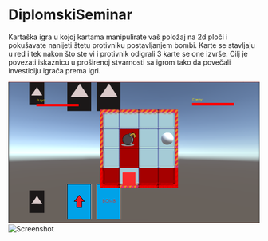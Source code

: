 # DiplomskiSeminar
Kartaška igra u kojoj kartama manipulirate vaš položaj na 2d ploči i pokušavate nanijeti štetu protivniku postavljanjem bombi. Karte se stavljaju u red i tek nakon što ste vi i protivnik odigrali 3 karte se one izvrše.
Cilj je povezati iskaznicu u proširenoj stvarnosti sa igrom tako da povečali investiciju igrača prema igri.

![Screenshot](PozicijaNakonShoot.PNG)
![Screenshot](thumbnail_ARposjetnica.png)
